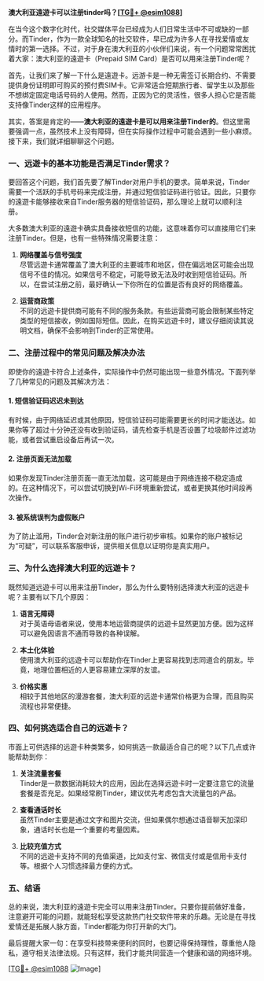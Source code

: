 **澳大利亚遠遊卡可以注册tinder吗？[[TG💪+ @esim1088](https://t.me/s/esim1088)]**

在当今这个数字化时代，社交媒体平台已经成为人们日常生活中不可或缺的一部分。而Tinder，作为一款全球知名的社交软件，早已成为许多人在寻找爱情或友情时的第一选择。不过，对于身在澳大利亚的小伙伴们来说，有一个问题常常困扰着大家：澳大利亚的遠遊卡（Prepaid SIM Card）是否可以用来注册Tinder呢？

首先，让我们来了解一下什么是遠遊卡。远游卡是一种无需签订长期合约、不需要提供身份证明即可购买的预付费SIM卡。它非常适合短期旅行者、留学生以及那些不想绑定固定电话号码的人使用。然而，正因为它的灵活性，很多人担心它是否能支持像Tinder这样的应用程序。

其实，答案是肯定的——**澳大利亚的遠遊卡是可以用来注册Tinder的**。但这里需要强调一点，虽然技术上没有障碍，但在实际操作过程中可能会遇到一些小麻烦。接下来，我们就详细聊聊这个问题。

### **一、远遊卡的基本功能是否满足Tinder需求？**

要回答这个问题，我们首先要了解Tinder对用户手机的要求。简单来说，Tinder需要一个活跃的手机号码来完成注册，并通过短信验证码进行验证。因此，只要你的遠遊卡能够接收来自Tinder服务器的短信验证码，那么理论上就可以顺利注册。

大多数澳大利亚的遠遊卡确实具备接收短信的功能，这意味着你可以直接用它们来注册Tinder。但是，也有一些特殊情况需要注意：

1. **网络覆盖与信号强度**  
   尽管远遊卡通常覆盖了澳大利亚的主要城市和地区，但在偏远地区可能会出现信号不佳的情况。如果信号不稳定，可能导致无法及时收到短信验证码。所以，在尝试注册之前，最好确认一下你所在的位置是否有良好的网络覆盖。

2. **运营商政策**  
   不同的远遊卡提供商可能有不同的服务条款。有些运营商可能会限制某些特定类型的短信接收，例如国际短信。因此，在购买远遊卡时，建议仔细阅读其说明文档，确保不会影响到Tinder的正常使用。

### **二、注册过程中的常见问题及解决办法**

即使你的遠遊卡符合上述条件，实际操作中仍然可能出现一些意外情况。下面列举了几种常见的问题及其解决方法：

#### **1. 短信验证码迟迟未到达**
有时候，由于网络延迟或其他原因，短信验证码可能需要更长的时间才能送达。如果你等了超过十分钟还没有收到验证码，请先检查手机是否设置了垃圾邮件过滤功能，或者尝试重启设备后再试一次。

#### **2. 注册页面无法加载**
如果你发现Tinder注册页面一直无法加载，这可能是由于网络连接不稳定造成的。在这种情况下，可以尝试切换到Wi-Fi环境重新尝试，或者更换其他时间段再次操作。

#### **3. 被系统误判为虚假账户**
为了防止滥用，Tinder会对新注册的账户进行初步审核。如果你的账户被标记为“可疑”，可以联系客服申诉，提供相关信息以证明你是真实用户。

### **三、为什么选择澳大利亚的远遊卡？**

既然知道远遊卡可以用来注册Tinder，那么为什么要特别选择澳大利亚的远遊卡呢？主要有以下几个原因：

1. **语言无障碍**  
   对于英语母语者来说，使用本地运营商提供的远遊卡显然更加方便。因为这样可以避免因语言不通而导致的各种误解。

2. **本土化体验**  
   使用澳大利亚的远遊卡可以帮助你在Tinder上更容易找到志同道合的朋友。毕竟，地理位置相近的人更容易建立深厚的友谊。

3. **价格实惠**  
   相较于其他地区的漫游套餐，澳大利亚的远遊卡通常价格更为合理，而且购买流程也非常便捷。

### **四、如何挑选适合自己的远遊卡？**

市面上可供选择的远遊卡种类繁多，如何挑选一款最适合自己的呢？以下几点或许能帮助到你：

1. **关注流量套餐**  
   Tinder是一款数据消耗较大的应用，因此在选择远遊卡时一定要注意它的流量套餐是否充足。如果经常刷Tinder，建议优先考虑包含大流量包的产品。

2. **查看通话时长**  
   虽然Tinder主要是通过文字和图片交流，但如果偶尔想通过语音聊天加深印象，通话时长也是一个重要的考量因素。

3. **比较充值方式**  
   不同的远遊卡支持不同的充值渠道，比如支付宝、微信支付或是信用卡支付等。根据个人习惯选择最方便的方式。

### **五、结语**

总的来说，澳大利亚的遠遊卡完全可以用来注册Tinder。只要你提前做好准备，注意避开可能的问题，就能轻松享受这款热门社交软件带来的乐趣。无论是在寻找爱情还是拓展人脉方面，Tinder都能为你打开新的大门。

最后提醒大家一句：在享受科技带来便利的同时，也要记得保持理性，尊重他人隐私，遵守相关法律法规。只有这样，我们才能共同营造一个健康和谐的网络环境。

[[TG💪+ @esim1088](https://t.me/s/esim1088) ![Image](https://i.postimg.cc/4NQfJmqS/Snipaste-2025-05-13-00-14-12.png)]